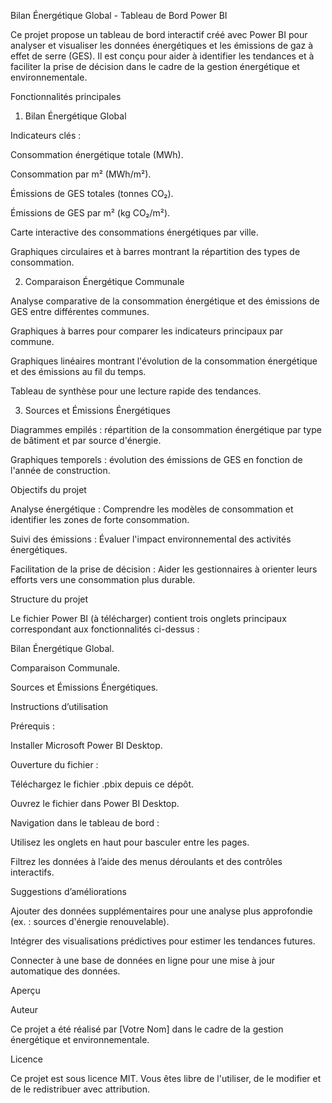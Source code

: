 Bilan Énergétique Global - Tableau de Bord Power BI

Ce projet propose un tableau de bord interactif créé avec Power BI pour analyser et visualiser les données énergétiques et les émissions de gaz à effet de serre (GES). Il est conçu pour aider à identifier les tendances et à faciliter la prise de décision dans le cadre de la gestion énergétique et environnementale.

Fonctionnalités principales

1. Bilan Énergétique Global

Indicateurs clés :

Consommation énergétique totale (MWh).

Consommation par m² (MWh/m²).

Émissions de GES totales (tonnes CO₂).

Émissions de GES par m² (kg CO₂/m²).

Carte interactive des consommations énergétiques par ville.

Graphiques circulaires et à barres montrant la répartition des types de consommation.

2. Comparaison Énergétique Communale

Analyse comparative de la consommation énergétique et des émissions de GES entre différentes communes.

Graphiques à barres pour comparer les indicateurs principaux par commune.

Graphiques linéaires montrant l'évolution de la consommation énergétique et des émissions au fil du temps.

Tableau de synthèse pour une lecture rapide des tendances.

3. Sources et Émissions Énergétiques

Diagrammes empilés : répartition de la consommation énergétique par type de bâtiment et par source d'énergie.

Graphiques temporels : évolution des émissions de GES en fonction de l'année de construction.

Objectifs du projet

Analyse énergétique : Comprendre les modèles de consommation et identifier les zones de forte consommation.

Suivi des émissions : Évaluer l'impact environnemental des activités énergétiques.

Facilitation de la prise de décision : Aider les gestionnaires à orienter leurs efforts vers une consommation plus durable.

Structure du projet

Le fichier Power BI (à télécharger) contient trois onglets principaux correspondant aux fonctionnalités ci-dessus :

Bilan Énergétique Global.

Comparaison Communale.

Sources et Émissions Énergétiques.

Instructions d’utilisation

Prérequis :

Installer Microsoft Power BI Desktop.

Ouverture du fichier :

Téléchargez le fichier .pbix depuis ce dépôt.

Ouvrez le fichier dans Power BI Desktop.

Navigation dans le tableau de bord :

Utilisez les onglets en haut pour basculer entre les pages.

Filtrez les données à l’aide des menus déroulants et des contrôles interactifs.

Suggestions d’améliorations

Ajouter des données supplémentaires pour une analyse plus approfondie (ex. : sources d'énergie renouvelable).

Intégrer des visualisations prédictives pour estimer les tendances futures.

Connecter à une base de données en ligne pour une mise à jour automatique des données.

Aperçu



Auteur

Ce projet a été réalisé par [Votre Nom] dans le cadre de la gestion énergétique et environnementale.

Licence

Ce projet est sous licence MIT. Vous êtes libre de l'utiliser, de le modifier et de le redistribuer avec attribution.

